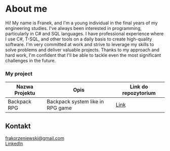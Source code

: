 # About me


Hi! My name is Franek, and I'm a young individual in the final years of my engineering studies. I've always been interested in programming, particularly in C# and SQL languages. I have professional experience where I use C#, T-SQL, and other tools on a daily basis to create high-quality software. I'm very committed at work and strive to leverage my skills to solve problems and deliver valuable projects. Thanks to my approach and hard work, I'm confident that I'll be able to tackle even the most significant challenges in the future.

### My project

| Nazwa Projektu | Opis | Link do repozytorium |
| -------------------|-------------------|----------------------|
| Backpack RPG | Backpack system like in RPG game  |[Link]() |


## Kontakt

[frakorzeniewski@gmail.com](mailto:frakorzeniewski@gmail.com)<br>
[LinkedIn](https://www.linkedin.com/in/franciszek-korzeniewski-3906a6173/)